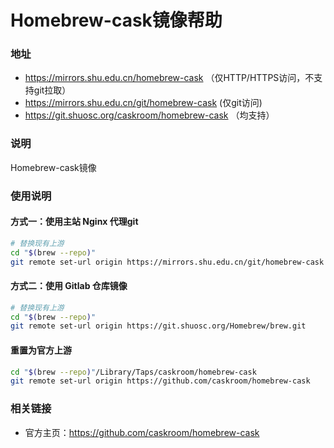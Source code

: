 # Homebrew-cask镜像帮助

###  地址

- https://mirrors.shu.edu.cn/homebrew-cask （仅HTTP/HTTPS访问，不支持git拉取）
- https://mirrors.shu.edu.cn/git/homebrew-cask (仅git访问)
- https://git.shuosc.org/caskroom/homebrew-cask （均支持）


### 说明 

Homebrew-cask镜像

### 使用说明

#### 方式一：使用主站 Nginx 代理git

```bash
# 替换现有上游
cd "$(brew --repo)"
git remote set-url origin https://mirrors.shu.edu.cn/git/homebrew-cask
```

#### 方式二：使用 Gitlab 仓库镜像

```bash
# 替换现有上游
cd "$(brew --repo)"
git remote set-url origin https://git.shuosc.org/Homebrew/brew.git
```

#### 重置为官方上游

```bash
cd "$(brew --repo)"/Library/Taps/caskroom/homebrew-cask
git remote set-url origin https://github.com/caskroom/homebrew-cask
```

### 相关链接

- 官方主页：https://github.com/caskroom/homebrew-cask